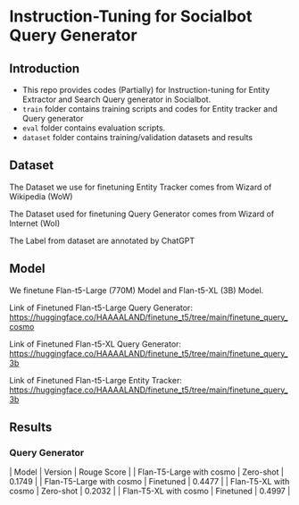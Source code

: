 # Instruction-Tuning for Socialbot Query Generator 

## Introduction
- This repo provides codes (Partially) for Instruction-tuning for Entity Extractor and Search Query generator in Socialbot. 
- `train` folder contains training scripts and codes for Entity tracker and Query generator 
- `eval` folder contains evaluation scripts. 
- `dataset` folder contains training/validation datasets and results

## Dataset 
The Dataset we use for finetuning Entity Tracker comes from Wizard of Wikipedia (WoW)

The Dataset used for finetuning Query Generator comes from Wizard of Internet (WoI)

The Label from dataset are annotated by ChatGPT


## Model
We finetune Flan-t5-Large (770M) Model and Flan-t5-XL (3B) Model. 

Link of Finetuned Flan-t5-Large Query Generator: https://huggingface.co/HAAAALAND/finetune_t5/tree/main/finetune_query_cosmo

Link of Finetuned Flan-t5-XL Query Generator: https://huggingface.co/HAAAALAND/finetune_t5/tree/main/finetune_query_3b

Link of Finetuned Flan-t5-Large Entity Tracker: https://huggingface.co/HAAAALAND/finetune_t5/tree/main/finetune_query_3b

## Results

### Query Generator
| Model | Version | Rouge Score |
| Flan-T5-Large with cosmo | Zero-shot | 0.1749 |
| Flan-T5-Large with cosmo | Finetuned | 0.4477 |
| Flan-T5-XL with cosmo | Zero-shot | 0.2032 |
| Flan-T5-XL with cosmo | Finetuned | 0.4997 | 

